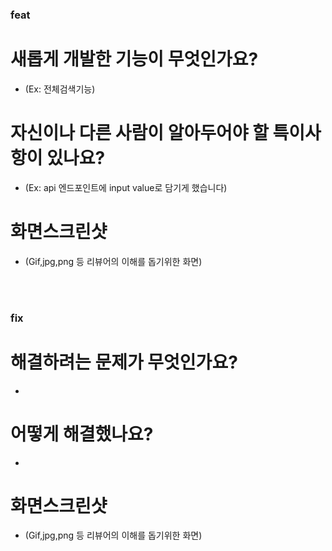 <!--
- 코드 리뷰의 설명은 최대한 자세히 작성.
- 작성자는 본인이 알고 있는 사항을 리뷰어들도 알고 있을 것이라는 가정을 버리고
  코드 리뷰에 대한 충분한 문맥이 전달될 수 있도록 코드 리뷰 설명을 자세히 작성
- MR Template에 맞춰서 작성.
-->

### feat

# 새롭게 개발한 기능이 무엇인가요?

- (Ex: 전체검색기능)

# 자신이나 다른 사람이 알아두어야 할 특이사항이 있나요?

- (Ex: api 엔드포인트에 input value로 담기게 했습니다)

# 화면스크린샷

- (Gif,jpg,png 등 리뷰어의 이해를 돕기위한 화면)

<br/><br/>

### fix

# 해결하려는 문제가 무엇인가요?

-

# 어떻게 해결했나요?

-

# 화면스크린샷

- (Gif,jpg,png 등 리뷰어의 이해를 돕기위한 화면)

